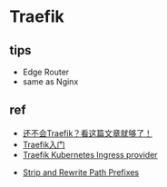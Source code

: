 # Traefik

## tips

+ Edge Router
+ same as Nginx

## ref

+ [还不会Traefik？看这篇文章就够了！](https://network.51cto.com/article/689466.html)
+ [Traefik入门](https://www.psvmc.cn/article/2021-02-23-traefik-start.html)
+ [Traefik Kubernetes Ingress provider ](https://doc.traefik.io/traefik/providers/kubernetes-ingress/)

<!-- doc -->
+ [Strip and Rewrite Path Prefixes](https://doc.traefik.io/traefik/migration/v1-to-v2/#strip-and-rewrite-path-prefixes)